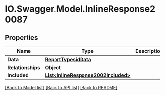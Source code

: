 # IO.Swagger.Model.InlineResponse20087
## Properties

Name | Type | Description | Notes
------------ | ------------- | ------------- | -------------
**Data** | [**ReportTypesidData**](ReportTypesidData.md) |  | [optional] 
**Relationships** | **Object** |  | [optional] 
**Included** | [**List&lt;InlineResponse2002Included&gt;**](InlineResponse2002Included.md) |  | [optional] 

[[Back to Model list]](../README.md#documentation-for-models) [[Back to API list]](../README.md#documentation-for-api-endpoints) [[Back to README]](../README.md)

